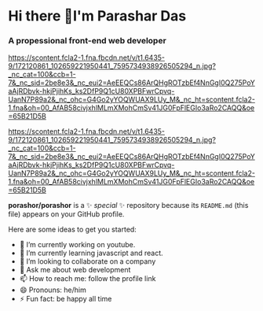 # Hi there 👋I'm Parashar Das
### A propessional front-end web developer

https://scontent.fcla2-1.fna.fbcdn.net/v/t1.6435-9/172120861_102659221950441_7595734938926505294_n.jpg?_nc_cat=100&ccb=1-7&_nc_sid=2be8e3&_nc_eui2=AeEEQCs86ArQHgROTzbEf4NnGgI0Q275PoYaAjRDbvk-hkjPjihKs_ks2DfP9Q1cU80XPBFwrCpvq-UanN7P89a2&_nc_ohc=G4Go2yYOQWUAX9LUy_M&_nc_ht=scontent.fcla2-1.fna&oh=00_AfAB58civjxhlMLmXMohCmSv41JG0FpFlEGIo3aRo2CAQQ&oe=65B21D5B


https://scontent.fcla2-1.fna.fbcdn.net/v/t1.6435-9/172120861_102659221950441_7595734938926505294_n.jpg?_nc_cat=100&ccb=1-7&_nc_sid=2be8e3&_nc_eui2=AeEEQCs86ArQHgROTzbEf4NnGgI0Q275PoYaAjRDbvk-hkjPjihKs_ks2DfP9Q1cU80XPBFwrCpvq-UanN7P89a2&_nc_ohc=G4Go2yYOQWUAX9LUy_M&_nc_ht=scontent.fcla2-1.fna&oh=00_AfAB58civjxhlMLmXMohCmSv41JG0FpFlEGIo3aRo2CAQQ&oe=65B21D5B

**porashor/porashor** is a ✨ _special_ ✨ repository because its `README.md` (this file) appears on your GitHub profile.

Here are some ideas to get you started:

- 🔭 I’m currently working on youtube.
- 🌱 I’m currently learning javascript and react.
- 👯 I’m looking to collaborate on a company
- 💬 Ask me about web development 
- 📫 How to reach me: follow the profile link
- 😄 Pronouns: he/him
- ⚡ Fun fact: be happy all time
